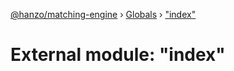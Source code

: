 [@hanzo/matching-engine](../README.md) › [Globals](../globals.md) › ["index"](_index_.md)

# External module: "index"


